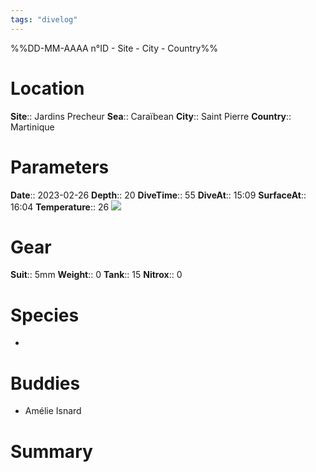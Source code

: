 ```yaml
---
tags: "divelog"
---
```

%%DD-MM-AAAA n°ID - Site - City - Country%%
# Location
**Site**:: Jardins Precheur
**Sea**:: Caraïbean
**City**:: Saint Pierre
**Country**:: Martinique

# Parameters
**Date**:: 2023-02-26
**Depth**:: 20
**DiveTime**:: 55
**DiveAt**:: 15:09
**SurfaceAt**:: 16:04
**Temperature**:: 26
![](25A19AC2-9B5A-44F3-B247-2CB6382504E9_1_201_a.jpeg)
# Gear
**Suit**:: 5mm
**Weight**:: 0
**Tank**:: 15
**Nitrox**:: 0

# Species
- 
# Buddies 
- Amélie Isnard
# Summary